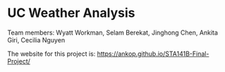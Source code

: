 # UC Weather Analysis

Team members: Wyatt Workman, Selam Berekat, Jinghong Chen, Ankita Giri, Cecilia Nguyen

The website for this project is: https://ankop.github.io/STA141B-Final-Project/
